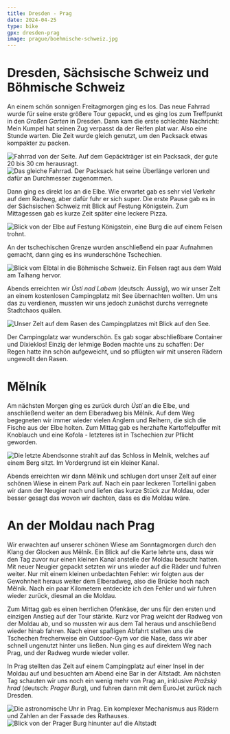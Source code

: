 ```yaml
---
title: Dresden - Prag
date: 2024-04-25
type: bike
gpx: dresden-prag
image: prague/boehmische-schweiz.jpg
---
```


# Dresden, Sächsische Schweiz und Böhmische Schweiz

An einem schön sonnigen Freitagmorgen ging es los.
Das neue Fahrrad wurde für seine erste größere Tour gepackt, und es ging los zum Treffpunkt in den _Großen Garten_ in Dresden.
Dann kam die erste schlechte Nachricht: Mein Kumpel hat seinen Zug verpasst da der Reifen plat war.
Also eine Stunde warten. Die Zeit wurde gleich genutzt, um den Packsack etwas kompakter zu packen.

![Fahrrad von der Seite. Auf dem Gepäckträger ist ein Packsack, der gute 20 bis 30 cm herausragt.](@assets/prague/packsack-gross.jpeg)
![Das gleiche Fahrrad. Der Packsack hat seine Überlänge verloren und dafür an Durchmesser zugenommen.](@assets/prague/packsack-klein.jpg)

Dann ging es direkt los an die Elbe. Wie erwartet gab es sehr viel Verkehr auf dem Radweg, aber dafür fuhr er sich super.
Die erste Pause gab es in der Sächsischen Schweiz mit Blick auf Festung Königstein.
Zum Mittagessen gab es kurze Zeit später eine leckere Pizza.

![Blick von der Elbe auf Festung Königstein, eine Burg die auf einem Felsen trohnt.](@assets/prague/koenigstein.jpg)

An der tschechischen Grenze wurden anschließend ein paar Aufnahmen gemacht, dann ging es ins wunderschöne Tschechien.

![Blick vom Elbtal in die Böhmische Schweiz. Ein Felsen ragt aus dem Wald am Talhang hervor.](@assets/prague/boehmische-schweiz.jpg)

Abends erreichten wir _Ústí nad Labem_ (deutsch: _Aussig_), wo wir unser Zelt an einem kostenlosen Campingplatz mit See übernachten wollten.
Um uns das zu verdienen, mussten wir uns jedoch zunächst durchs verregnete Stadtchaos quälen.

![Unser Zelt auf dem Rasen des Campingplatzes mit Blick auf den See.](@assets/prague/usti-camping.jpg)

Der Campingplatz war wunderschön. Es gab sogar abschließbare Container und Dixieklos!
Einzig der lehmige Boden machte uns zu schaffen: Der Regen hatte ihn schön aufgeweicht, und so pflügten wir mit unseren Rädern ungewollt den Rasen.

# Mělník

Am nächsten Morgen ging es zurück durch _Ústí_ an die Elbe, und anschließend weiter an dem Elberadweg bis Mělník.
Auf dem Weg begegneten wir immer wieder vielen Anglern und Reihern, die sich die Fische aus der Elbe holten.
Zum Mittag gab es herzhafte Kartoffelpuffer mit Knoblauch und eine Kofola - letzteres ist in Tschechien zur Pflicht geworden.

![Die letzte Abendsonne strahlt auf das Schloss in Melnik, welches auf einem Berg sitzt. Im Vordergrund ist ein kleiner Kanal.](@assets/prague/melnik.jpg)

Abends erreichten wir dann Mělník und schlugen dort unser Zelt auf einer schönen Wiese in einem Park auf.
Nach ein paar leckeren Tortellini gaben wir dann der Neugier nach und liefen das kurze Stück zur Moldau,
oder besser gesagt das wovon wir dachten, dass es die Moldau wäre.

# An der Moldau nach Prag

Wir erwachten auf unserer schönen Wiese am Sonntagmorgen durch den Klang der Glocken aus Mělník.
Ein Blick auf die Karte lehrte uns, dass wir den Tag zuvor nur einen kleinen Kanal anstelle der Moldau besucht hatten.
Mit neuer Neugier gepackt setzten wir uns wieder auf die Räder und fuhren weiter.
Nur mit einem kleinen unbedachten Fehler: wir folgten aus der Gewohnheit heraus weiter dem Elberadweg, also die Brücke hoch nach Mělník.
Nach ein paar Kilometern entdeckte ich den Fehler und wir fuhren wieder zurück, diesmal an die Moldau.

Zum Mittag gab es einen herrlichen Ofenkäse, der uns für den ersten und einzigen Anstieg auf der Tour stärkte.
Kurz vor Prag weicht der Radweg von der Moldau ab, und so mussten wir aus dem Tal heraus und anschließend wieder hinab fahren.
Nach einer spaßigen Abfahrt stellten uns die Tschechen frecherweise ein Outdoor-Gym vor die Nase, dass wir aber schnell ungenutzt hinter uns ließen.
Nun ging es auf direktem Weg nach Prag, und der Radweg wurde wieder voller.

In Prag stellten das Zelt auf einem Campingplatz auf einer Insel in der Moldau auf und besuchten am Abend eine Bar in der Altstadt.
Am nächsten Tag schauten wir uns noch ein wenig mehr von Prag an, inklusive _Pražský hrad_ (deutsch: _Prager Burg_),
und fuhren dann mit dem EuroJet zurück nach Dresden.

![Die astronomische Uhr in Prag. Ein komplexer Mechanismus aus Rädern und Zahlen an der Fassade des Rathauses.](@assets/prague/prague.jpg)
![Blick von der Prager Burg hinunter auf die Altstadt](@assets/prague/prague-hill.jpg)
